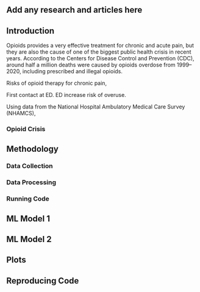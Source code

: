 ## Add any research and articles here 



## Introduction

Opioids provides a very effective treatment for chronic and acute pain, but they are also the cause of one of the biggest public health crisis in recent years. According to the Centers for Disease Control and Prevention (CDC), around half a million deaths were caused by opioids overdose from 1999–2020, including prescribed and illegal opioids. 

Risks  of opioid therapy for chronic pain, 

First contact at ED. ED increase risk of overuse.

Using data from the National Hospital Ambulatory Medical Care Survey (NHAMCS),


### Opioid Crisis


## Methodology 
### Data Collection 
### Data Processing
### Running Code

## ML Model 1

## ML Model 2

## Plots

## Reproducing Code

